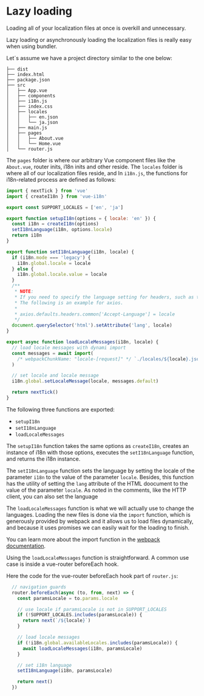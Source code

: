 # Lazy loading

Loading all of your localization files at once is overkill and unnecessary.

Lazy loading or asynchronously loading the localization files is really easy when using bundler.

Let´s assume we have a project directory similar to the one below:

```
├── dist
├── index.html
├── package.json
├── src
│   ├── App.vue
│   ├── components
│   ├── i18n.js
│   ├── index.css
│   ├── locales
│   │   ├── en.json
│   │   └── ja.json
│   ├── main.js
│   ├── pages
│   │   ├── About.vue
│   │   └── Home.vue
│   └── router.js
```

The `pages` folder is where our arbitrary Vue component files like the `About.vue`, router inits, i18n inits and other reside. The `locales` folder is where all of our localization files reside, and In `i18n.js`, the functions for i18n-related process are defined as follows:

```js
import { nextTick } from 'vue'
import { createI18n } from 'vue-i18n'

export const SUPPORT_LOCALES = ['en', 'ja']

export function setupI18n(options = { locale: 'en' }) {
  const i18n = createI18n(options)
  setI18nLanguage(i18n, options.locale)
  return i18n
}

export function setI18nLanguage(i18n, locale) {
  if (i18n.mode === 'legacy') {
    i18n.global.locale = locale
  } else {
    i18n.global.locale.value = locale
  }
  /**
   * NOTE:
   * If you need to specify the language setting for headers, such as the `fetch` API, set it here.
   * The following is an example for axios.
   *
   * axios.defaults.headers.common['Accept-Language'] = locale
   */
  document.querySelector('html').setAttribute('lang', locale)
}

export async function loadLocaleMessages(i18n, locale) {
  // load locale messages with dynami import
  const messages = await import(
    /* webpackChunkName: "locale-[request]" */ `./locales/${locale}.json`
  )

  // set locale and locale message
  i18n.global.setLocaleMessage(locale, messages.default)

  return nextTick()
}
```

The following three functions are exported:

- `setupI18n`
- `setI18nLanguage`
- `loadLocaleMessages`

The `setupI18n` function takes the same options as `createI18n`, creates an instance of i18n with those options, executes the `setI18nLanguage` function, and returns the i18n instance.

The `setI18nLanguage` function sets the language by setting the locale of the parameter `i18n` to the value of the parameter `locale`. Besides, this function has the utility of setting the `lang` attribute of the HTML doocument to the value of the parameter `locale`. As noted in the comments, like the HTTP client, you can also set the language

The `loadLocaleMessages` function is what we will actually use to change the languages. Loading the new files is done via the `import` function, which is generously provided by webpack and it allows us to load files dynamically, and because it uses promises we can easily wait for the loading to finish.

You can learn more about the import function in the [webpack documentation](https://webpack.js.org/guides/code-splitting/#dynamic-imports).

Using the `loadLocaleMessages` function is straightforward. A common use case is inside a vue-router beforeEach hook.

Here the code for the vue-router beforeEach hook part of `router.js`:

```js
  // navigation guards
  router.beforeEach(async (to, from, next) => {
    const paramsLocale = to.params.locale

    // use locale if paramsLocale is not in SUPPORT_LOCALES
    if (!SUPPORT_LOCALES.includes(paramsLocale)) {
      return next(`/${locale}`)
    }

    // load locale messages
    if (!i18n.global.availableLocales.includes(paramsLocale)) {
      await loadLocaleMessages(i18n, paramsLocale)
    }

    // set i18n language
    setI18nLanguage(i18n, paramsLocale)

    return next()
  })
```

